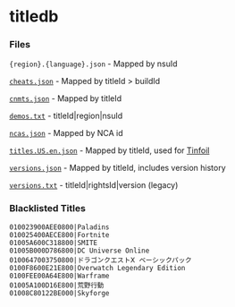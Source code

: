 # titledb


### Files
`{region}.{language}.json` - Mapped by nsuId

[`cheats.json`](cheats.json) - Mapped by titleId > buildId

[`cnmts.json`](cnmts.json) - Mapped by titleId

[`demos.txt`](demos.txt) - titleId|region|nsuId

[`ncas.json`](ncas.json) - Mapped by NCA id

[`titles.US.en.json`](titles.US.en.json) - Mapped by titleId, used for [Tinfoil](https://tinfoil.io/Download#download)

[`versions.json`](versions.json) - Mapped by titleId, includes version history

[`versions.txt`](versions.txt) - titleId|rightsId|version (legacy)



### Blacklisted Titles

```
010023900AEE0800|Paladins
010025400AECE800|Fortnite
01005A600C318800|SMITE
01005B000D786800|DC Universe Online
0100647003750800|ドラゴンクエストⅩ ベーシックパック
0100F8600E21E800|Overwatch Legendary Edition
0100FEE00A64E800|Warframe
01005A100D16E800|荒野行動
01008C80122BE000|Skyforge
```
